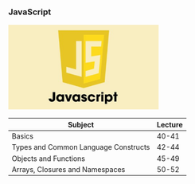 ### JavaScript 

<img src="js.jpg" width="60%" height="auto" />


|Subject                                        |Lecture  |
|-----------------------------------------------|---------|
|Basics                                         |40-41    |
|Types and Common Language Constructs           |42-44    |
|Objects and Functions                          |45-49    |
|Arrays, Closures and Namespaces                |50-52    |
